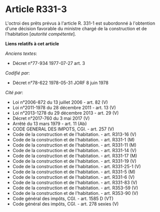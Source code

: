 # Article R331-3

L'octroi des prêts prévus à l'article R. 331-1 est subordonné à l'obtention d'une décision favorable du ministre chargé de la
construction et de l'habitation [*autorité compétente*].

**Liens relatifs à cet article**

_Anciens textes_:

  - Décret n°77-934 1977-07-27 art. 3

_Codifié par_:

  - Décret n°78-622 1978-05-31 JORF 8 juin 1978

_Cité par_:

  - Loi n°2006-872 du 13 juillet 2006 - art. 82 (V)
  - Loi n°2011-1978 du 28 décembre 2011 - art. 13 (V)
  - Loi n°2013-1278 du 29 décembre 2013 - art. 29 (V)
  - Décret n°2017-760 du 3 mai 2017 (V)
  - Arrêté du 13 mars 1979 - art. 11 (Ab)
  - CODE GENERAL DES IMPOTS, CGI. - art. 257 (V)
  - Code de la construction et de l'habitation. - art. R313-16 (V)
  - Code de la construction et de l'habitation. - art. R331-1 (M)
  - Code de la construction et de l'habitation. - art. R331-11 (M)
  - Code de la construction et de l'habitation. - art. R331-14 (V)
  - Code de la construction et de l'habitation. - art. R331-17 (M)
  - Code de la construction et de l'habitation. - art. R331-19 (V)
  - Code de la construction et de l'habitation. - art. R331-25-1 (V)
  - Code de la construction et de l'habitation. - art. R331-5 (M)
  - Code de la construction et de l'habitation. - art. R331-6 (V)
  - Code de la construction et de l'habitation. - art. R331-83 (V)
  - Code de la construction et de l'habitation. - art. R353-59 (V)
  - Code de la construction et de l'habitation. - art. R353-90 (V)
  - Code général des impôts, CGI. - art. 1585 D (VT)
  - Code général des impôts, CGI. - art. 278 sexies (V)
